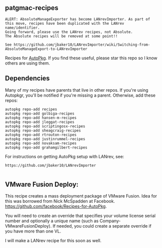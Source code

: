 ## patgmac-recipes

```
ALERT: AbsoluteManageExporter has become LANrevImporter. As part of this move, recipes have been duplicated with the LANrev name/identifier. 
Going forward, please use the LANrev recipes, not Absolute. 
The Absolute recipes will be removed at some point!!

See https://github.com/jbaker10/LANrevImporter/wiki/Switching-from-AbsoluteManageExport-to-LANrevImporter
```

Recipes for [AutoPkg](http://autopkg.github.io/autopkg/). If you find these useful, please star this repo so I know others are using them.

## Dependencies

Many of my recipes have parents that live in other repos. If you're using Autopkgr, you'll be notified if you're missing a parent. Otherwise, add these repos:

```
autopkg repo-add recipes
autopkg repo-add golbiga-recipes
autopkg repo-add hansen-m-recipes
autopkg repo-add jleggat-recipes
autopkg repo-add scriptingosx-recipes
autopkg repo-add sheagcraig-recipes
autopkg repo-add rtrouton-recipes
autopkg repo-add justinrummel-recipes
autopkg repo-add novaksam-recipes
autopkg repo-add grahamgilbert-recipes
```

For instructions on getting AutoPkg setup with LANrev, see:
```
https://github.com/jbaker10/LANrevImporter  
 
```

## VMware Fusion Deploy:  

This recipe creates a mass deployment package of VMware Fusion. Idea for this was borrowed from Nick McSpadden at Facebook. https://github.com/facebook/Recipes-for-AutoPkg.  

You will need to create an override that specifies your volume license serial number and optionally a unique name (such as Company-VMwareFusionDeploy). 
If needed, you could create a separate override if you have more than one VL.  

I will make a LANrev recipe for this soon as well. 